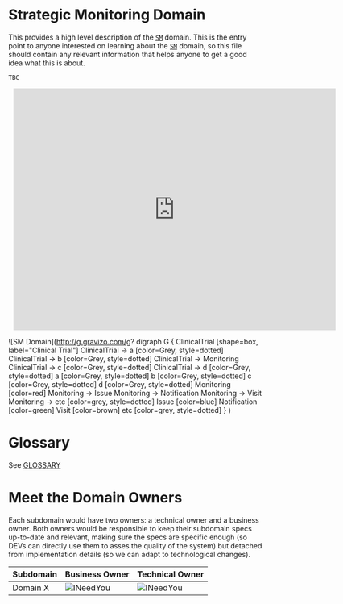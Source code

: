 # Strategic Monitoring Domain
This provides a high level description of the [`SM`] domain.
This is the entry point to anyone interested on learning about the [`SM`] domain, so this file should contain any relevant information  that helps anyone to get a good idea what this is about.

`TBC`

<div style="width: 640px; height: 480px; margin: 10px; position: relative;"><iframe allowfullscreen frameborder="0" style="width:640px; height:480px" src="https://www.lucidchart.com/documents/embeddedchart/cde32bc7-d9d9-4503-aef2-82b1ecbbfc25" id="fmFcxa0I7jjw"></iframe></div>

![SM Domain](http://g.gravizo.com/g?
  digraph G {
      ClinicalTrial [shape=box, label="Clinical Trial"]
      ClinicalTrial -> a [color=Grey, style=dotted]
      ClinicalTrial -> b [color=Grey, style=dotted]
      ClinicalTrial -> Monitoring
      ClinicalTrial -> c [color=Grey, style=dotted]
      ClinicalTrial -> d [color=Grey, style=dotted]
      a [color=Grey, style=dotted]
      b [color=Grey, style=dotted]
      c [color=Grey, style=dotted]
      d [color=Grey, style=dotted]
      Monitoring [color=red]
      Monitoring -> Issue
      Monitoring -> Notification
      Monitoring -> Visit
      Monitoring -> etc [color=grey, style=dotted]
      Issue [color=blue]
      Notification [color=green]
      Visit [color=brown]
      etc [color=grey, style=dotted]
  }
)

# Glossary
See [GLOSSARY](GLOSSARY.md)
<!-- GLOSSARY:Index global='true' -->

<!-- /GLOSSARY:Index -->

# Meet the Domain Owners
Each subdomain would have two owners: a technical owner and a business owner. Both owners would be responsible to keep their subdomain specs up-to-date and relevant, making sure the specs are specific enough (so DEVs can directly use them to asses the quality of the system) but detached from implementation details (so we can adapt to technological changes).

| Subdomain                    | Business Owner | Technical Owner                                                              |
|------------------------------|----------------|------------------------------------------------------------------------------|
| Domain X | ![INeedYou] | ![INeedYou] |

[`SM`]: GLOSSARY.md#sm "Strategic Monitoring"
[`Command`]: GLOSSARY.md#command "Command"
[`Query`]: GLOSSARY.md#query "Query"
[INeedYou]: http://www.beavercreek.k12.oh.us/cms/lib5/OH01000456/Centricity/Domain/30/landmarks_symbols/images/uncle_sam1.png "I Need You"
